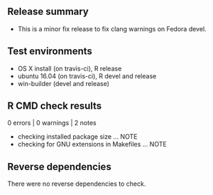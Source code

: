 ## Release summary
* This is a minor fix release to fix clang warnings on Fedora devel.

## Test environments
* OS X install (on travis-ci), R release
* ubuntu 16.04 (on travis-ci), R devel and release
* win-builder (devel and release)

## R CMD check results

0 errors | 0 warnings | 2 notes

* checking installed package size ... NOTE
* checking for GNU extensions in Makefiles ... NOTE

## Reverse dependencies
There were no reverse dependencies to check.
